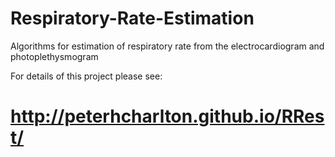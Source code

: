 # Respiratory-Rate-Estimation
Algorithms for estimation of respiratory rate from the electrocardiogram and photoplethysmogram

For details of this project please see:

# http://peterhcharlton.github.io/RRest/
